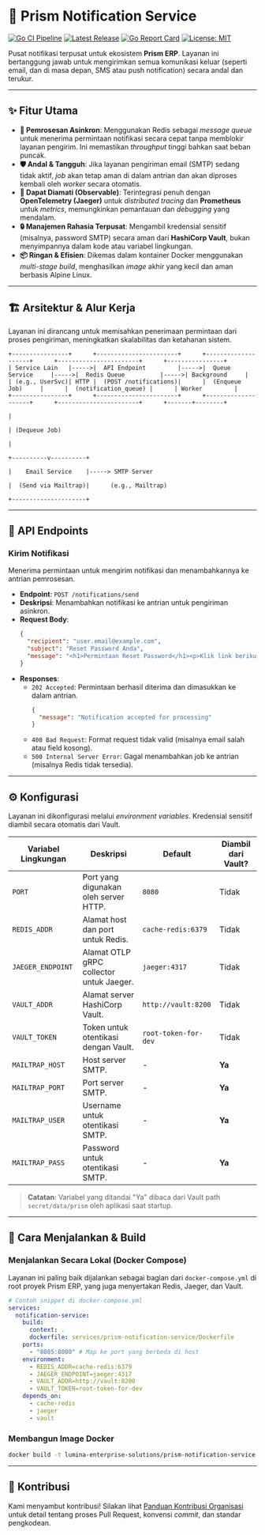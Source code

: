 # 💎 Prism Notification Service

[![Go CI Pipeline](https://github.com/Lumina-Enterprise-Solutions/prism-notification-service/actions/workflows/ci.yml/badge.svg)](https://github.com/Lumina-Enterprise-Solutions/prism-notification-service/actions/workflows/ci.yml)
[![Latest Release](https://img.shields.io/github/v/release/Lumina-Enterprise-Solutions/prism-notification-service?style=flat-square&logo=github)](https://github.com/Lumina-Enterprise-Solutions/prism-notification-service/releases)
[![Go Report Card](https://goreportcard.com/badge/github.com/Lumina-Enterprise-Solutions/prism-notification-service)](https://goreportcard.com/report/github.com/Lumina-Enterprise-Solutions/prism-notification-service)
[![License: MIT](https://img.shields.io/badge/License-MIT-blue.svg?style=flat-square)](./LICENSE)

Pusat notifikasi terpusat untuk ekosistem **Prism ERP**. Layanan ini bertanggung jawab untuk mengirimkan semua komunikasi keluar (seperti email, dan di masa depan, SMS atau push notification) secara andal dan terukur.

---

## ✨ Fitur Utama

-   **📨 Pemrosesan Asinkron**: Menggunakan Redis sebagai *message queue* untuk menerima permintaan notifikasi secara cepat tanpa memblokir layanan pengirim. Ini memastikan *throughput* tinggi bahkan saat beban puncak.
-   **🛡️ Andal & Tangguh**: Jika layanan pengiriman email (SMTP) sedang tidak aktif, *job* akan tetap aman di dalam antrian dan akan diproses kembali oleh *worker* secara otomatis.
-   **🔭 Dapat Diamati (Observable)**: Terintegrasi penuh dengan **OpenTelemetry (Jaeger)** untuk *distributed tracing* dan **Prometheus** untuk *metrics*, memungkinkan pemantauan dan *debugging* yang mendalam.
-   **🔒 Manajemen Rahasia Terpusat**: Mengambil kredensial sensitif (misalnya, password SMTP) secara aman dari **HashiCorp Vault**, bukan menyimpannya dalam kode atau variabel lingkungan.
-   **📦 Ringan & Efisien**: Dikemas dalam kontainer Docker menggunakan *multi-stage build*, menghasilkan *image* akhir yang kecil dan aman berbasis Alpine Linux.

---

## 🏗️ Arsitektur & Alur Kerja

Layanan ini dirancang untuk memisahkan penerimaan permintaan dari proses pengiriman, meningkatkan skalabilitas dan ketahanan sistem.

```
+----------------+      +-----------------------+      +--------------------+      +-----------------------+      +----------------+
| Service Lain   |----->|  API Endpoint         |----->|  Queue Service     |----->|  Redis Queue          |----->| Background     |
| (e.g., UserSvc)| HTTP |  (POST /notifications)|      |  (Enqueue Job)     |      |  (notification_queue) |      | Worker         |
+----------------+      +-----------------------+      +--------------------+      +-----------------------+      +-------+--------+
                                                                                                                          |
                                                                                                                          | (Dequeue Job)
                                                                                                                          |
                                                                                                               +----------v----------+
                                                                                                               |    Email Service    |-----> SMTP Server
                                                                                                               |  (Send via Mailtrap)|      (e.g., Mailtrap)
                                                                                                               +---------------------+
```

---

## 🔌 API Endpoints

### Kirim Notifikasi

Menerima permintaan untuk mengirim notifikasi dan menambahkannya ke antrian pemrosesan.

-   **Endpoint**: `POST /notifications/send`
-   **Deskripsi**: Menambahkan notifikasi ke antrian untuk pengiriman asinkron.
-   **Request Body**:
    ```json
    {
      "recipient": "user.email@example.com",
      "subject": "Reset Password Anda",
      "message": "<h1>Permintaan Reset Password</h1><p>Klik link berikut untuk mereset password Anda...</p>"
    }
    ```
-   **Responses**:
    -   `202 Accepted`: Permintaan berhasil diterima dan dimasukkan ke dalam antrian.
        ```json
        {
          "message": "Notification accepted for processing"
        }
        ```
    -   `400 Bad Request`: Format request tidak valid (misalnya email salah atau field kosong).
    -   `500 Internal Server Error`: Gagal menambahkan job ke antrian (misalnya Redis tidak tersedia).

---

## ⚙️ Konfigurasi

Layanan ini dikonfigurasi melalui *environment variables*. Kredensial sensitif diambil secara otomatis dari Vault.

| Variabel Lingkungan | Deskripsi                                                     | Default                | Diambil dari Vault? |
| ------------------- | ------------------------------------------------------------- | ---------------------- | ------------------- |
| `PORT`              | Port yang digunakan oleh server HTTP.                         | `8080`                 | Tidak               |
| `REDIS_ADDR`        | Alamat host dan port untuk Redis.                             | `cache-redis:6379`     | Tidak               |
| `JAEGER_ENDPOINT`   | Alamat OTLP gRPC collector untuk Jaeger.                      | `jaeger:4317`          | Tidak               |
| `VAULT_ADDR`        | Alamat server HashiCorp Vault.                                | `http://vault:8200`    | Tidak               |
| `VAULT_TOKEN`       | Token untuk otentikasi dengan Vault.                          | `root-token-for-dev`   | Tidak               |
| `MAILTRAP_HOST`     | Host server SMTP.                                             | -                      | **Ya**              |
| `MAILTRAP_PORT`     | Port server SMTP.                                             | -                      | **Ya**              |
| `MAILTRAP_USER`     | Username untuk otentikasi SMTP.                               | -                      | **Ya**              |
| `MAILTRAP_PASS`     | Password untuk otentikasi SMTP.                               | -                      | **Ya**              |

> **Catatan**: Variabel yang ditandai "Ya" dibaca dari Vault path `secret/data/prism` oleh aplikasi saat startup.

---

## 🚀 Cara Menjalankan & Build

### Menjalankan Secara Lokal (Docker Compose)

Layanan ini paling baik dijalankan sebagai bagian dari `docker-compose.yml` di root proyek Prism ERP, yang juga menyertakan Redis, Jaeger, dan Vault.

```yaml
# Contoh snippet di docker-compose.yml
services:
  notification-service:
    build:
      context: .
      dockerfile: services/prism-notification-service/Dockerfile
    ports:
      - "8085:8080" # Map ke port yang berbeda di host
    environment:
      - REDIS_ADDR=cache-redis:6379
      - JAEGER_ENDPOINT=jaeger:4317
      - VAULT_ADDR=http://vault:8200
      - VAULT_TOKEN=root-token-for-dev
    depends_on:
      - cache-redis
      - jaeger
      - vault
```

### Membangun Image Docker

```bash
docker build -t lumina-enterprise-solutions/prism-notification-service:latest .
```

---

## 🤝 Kontribusi

Kami menyambut kontribusi! Silakan lihat [Panduan Kontribusi Organisasi](https://github.com/Lumina-Enterprise-Solutions/.github/blob/main/CONTRIBUTING.md) untuk detail tentang proses Pull Request, konvensi *commit*, dan standar pengkodean.
